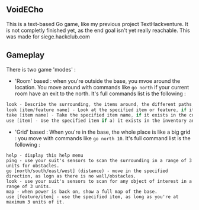 ## VoidECho
This is a text-based Go game, like my previous project TextHackventure.
It is not completly finished yet, as the end goal isn't yet really reachable. This was made for siege.hackclub.com
## Gameplay
There is two game 'modes' : 
- 'Room' based : when you're outside the base, you mvoe around the location. You move around with commands like ```go north``` if your current room have an exit to the north. It's full commands list is the following :   
```go [north/south/east/west] - go in the specified direction, if a path exist.
look - Describe the surrounding, the items around, the different paths, etc.
look [item/feature name] - Look at the specified item or feature, if it exists in the current room.
take [item name] - Take the specified item name, if it exists in the current location.
use [item] - Use the specified item if a) it exists in the inventory and b) it can be used in the current location.
```  

- 'Grid' based : When you're in the base, the whole place is like a big grid : you move with commands like ```go north 10```. It's full command list is the following : 
```
help - display this help menu
ping - use your suit's sensors to scan the surrounding in a range of 3 units for obstacles.
go [north/south/east/west] (distance) - move in the specified direction, as logn as there is no wall/obstacles.
look - use your suit's sensors to scan for any object of interest in a range of 3 units.
map - when power is back on, show a full map of the base.
use [feature/item] - use the specified item, as long as you're at maximum 3 units of it.
```